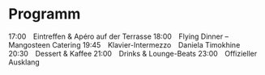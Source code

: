 # Programm

17:00 Eintreffen & Apéro auf der Terrasse
18:00 Flying Dinner – Mangosteen Catering
19:45 Klavier-Intermezzo Daniela Timokhine
20:30 Dessert & Kaffee
21:00 Drinks & Lounge-Beats
23:00 Offizieller Ausklang